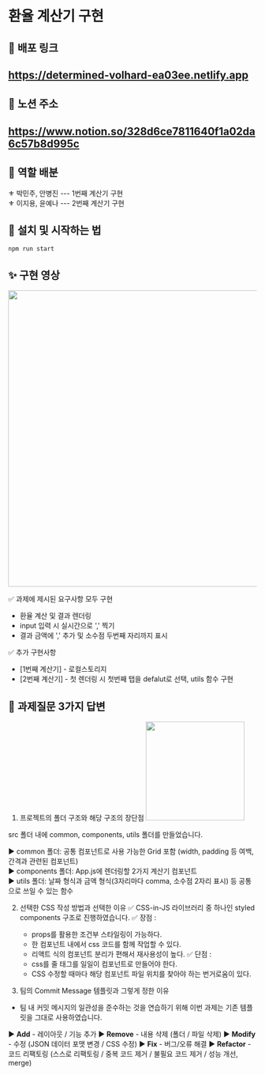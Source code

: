 # 환율 계산기 구현

## 🥽 배포 링크
<h2><a href='https://determined-volhard-ea03ee.netlify.app'>https://determined-volhard-ea03ee.netlify.app</a></h2>

## 🚩 노션 주소
<h2><a href='https://www.notion.so/328d6ce7811640f1a02da6c57b8d995c'>https://www.notion.so/328d6ce7811640f1a02da6c57b8d995c</a></h2>

## 🔮 역할 배분
⚜ 박민주, 안병진 --- 1번째 계산기 구현<br/>
⚜ 이지용, 윤예나 --- 2번째 계산기 구현<br/>

## 🧶 설치 및 시작하는 법

```
npm run start
```

## ✨ 구현 영상

<img src="https://user-images.githubusercontent.com/68722179/151032212-c40e493f-d6c5-4a49-b9b1-3c69a53b3533.gif" width="600" />

✅ 과제에 제시된 요구사항 모두 구현
* 환율 계산 및 결과 렌더링
* input 입력 시 실시간으로 ',' 찍기
* 결과 금액에 ',' 추가 및 소수점 두번째 자리까지 표시 <br/>

✅ 추가 구현사항
* [1번째 계산기] - 로컬스토리지
* [2번째 계산기] - 첫 렌더링 시 첫번째 탭을 defalut로 선택, utils 함수 구현


## 🚀 과제질문 3가지 답변

1. 프로젝트의 폴더 구조와 해당 구조의 장단점
<img src="https://user-images.githubusercontent.com/68722179/151045023-8ea94919-792d-4d8f-9de6-d9481ea8d0d8.png" width="200" /><br/>

src 폴더 내에 common, components, utils 폴더를 만들었습니다. <br/>

▶ common 폴더: 공통 컴포넌트로 사용 가능한 Grid 포함 (width, padding 등 여백, 간격과 관련된 컴포넌트)<br/>
▶ components 폴더: App.js에 렌더링할 2가지 계산기 컴포넌트<br/>
▶ utils 폴더: 날짜 형식과 금액 형식(3자리마다 comma, 소수점 2자리 표시) 등 공통으로 쓰일 수 있는 함수 <br/>


2. 선택한 CSS 작성 방법과 선택한 이유 
✅ CSS-in-JS 라이브러리 중 하나인 styled components 구조로 진행하였습니다.
✅ 장점 :
    - props를 활용한 조건부 스타일링이 가능하다.
    - 한 컴포넌트 내에서 css 코드를 함께 작업할 수 있다.
    - 리액트 식의 컴포넌트 분리가 편해서 재사용성이 높다.
✅ 단점 :
    - css를 줄 태그를 일일이 컴포넌트로 만들어야 한다.
    - CSS 수정할 때마다 해당 컴포넌트 파일 위치를 찾아야 하는 번거로움이 있다.<br/>

3. 팀의 Commit Message 템플릿과 그렇게 정한 이유
- 팀 내 커밋 메시지의 일관성을 준수하는 것을 연습하기 위해 
이번 과제는 기존 템플릿을 그대로 사용하였습니다.

▶ **Add** - 레이아웃 / 기능 추가
▶ **Remove** - 내용 삭제 (폴더 / 파일 삭제)
▶ **Modify** - 수정 (JSON 데이터 포맷 변경 / CSS 수정)
▶ **Fix** - 버그/오류 해결
▶ **Refactor** - 코드 리팩토링 (스스로 리팩토링 / 중복 코드 제거 / 불필요 코드 제거 / 성능 개선, merge)

